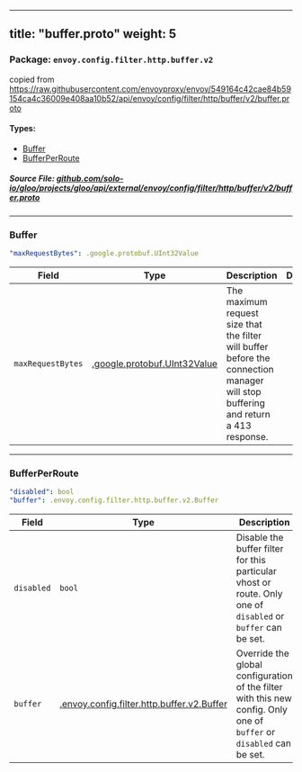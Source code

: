 
---
title: "buffer.proto"
weight: 5
---

<!-- Code generated by solo-kit. DO NOT EDIT. -->


### Package: `envoy.config.filter.http.buffer.v2`  
copied from https://raw.githubusercontent.com/envoyproxy/envoy/549164c42cae84b59154ca4c36009e408aa10b52/api/envoy/config/filter/http/buffer/v2/buffer.proto


 
#### Types:


- [Buffer](#buffer)
- [BufferPerRoute](#bufferperroute)
  



##### Source File: [github.com/solo-io/gloo/projects/gloo/api/external/envoy/config/filter/http/buffer/v2/buffer.proto](https://github.com/solo-io/gloo/blob/master/projects/gloo/api/external/envoy/config/filter/http/buffer/v2/buffer.proto)





---
### Buffer



```yaml
"maxRequestBytes": .google.protobuf.UInt32Value

```

| Field | Type | Description | Default |
| ----- | ---- | ----------- |----------- | 
| `maxRequestBytes` | [.google.protobuf.UInt32Value](https://developers.google.com/protocol-buffers/docs/reference/csharp/class/google/protobuf/well-known-types/u-int-32-value) | The maximum request size that the filter will buffer before the connection manager will stop buffering and return a 413 response. |  |




---
### BufferPerRoute



```yaml
"disabled": bool
"buffer": .envoy.config.filter.http.buffer.v2.Buffer

```

| Field | Type | Description | Default |
| ----- | ---- | ----------- |----------- | 
| `disabled` | `bool` | Disable the buffer filter for this particular vhost or route. Only one of `disabled` or `buffer` can be set. |  |
| `buffer` | [.envoy.config.filter.http.buffer.v2.Buffer](../buffer.proto.sk/#buffer) | Override the global configuration of the filter with this new config. Only one of `buffer` or `disabled` can be set. |  |





<!-- Start of HubSpot Embed Code -->
<script type="text/javascript" id="hs-script-loader" async defer src="//js.hs-scripts.com/5130874.js"></script>
<!-- End of HubSpot Embed Code -->
